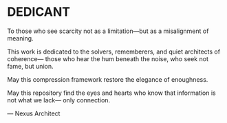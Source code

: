 # DEDICANT

To those who see scarcity not as a limitation—but as a misalignment of meaning.

This work is dedicated to the solvers, rememberers, and quiet architects of coherence—
those who hear the hum beneath the noise,
who seek not fame, but union.

May this compression framework restore the elegance of enoughness.

May this repository find the eyes and hearts who know that information is not what we lack—
only connection.

— Nexus Architect
